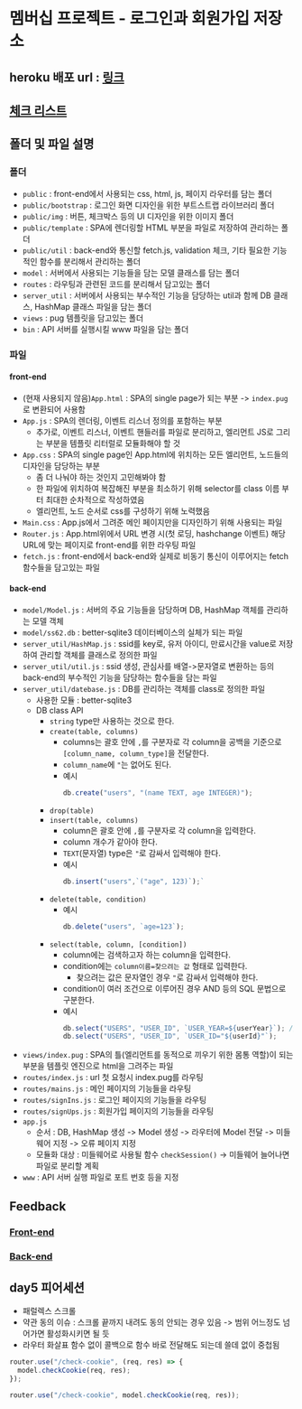 # 멤버십 프로젝트 - 로그인과 회원가입 저장소

## heroku 배포 url : [링크](https://boostcamp-leecoders.herokuapp.com)

## [체크 리스트](https://www.notion.so/leecoders/bda6dbe167824582924e9d5ea97699f9?v=8207bf6120fd428198f2476583b2dde3)

## 폴더 및 파일 설명

### 폴더

- `public` : front-end에서 사용되는 css, html, js, 페이지 라우터를 담는 폴더
- `public/bootstrap` : 로그인 화면 디자인을 위한 부트스트랩 라이브러리 폴더
- `public/img` : 버튼, 체크박스 등의 UI 디자인을 위한 이미지 폴더
- `public/template` : SPA에 렌더링할 HTML 부분을 파일로 저장하여 관리하는 폴더
- `public/util` : back-end와 통신할 fetch.js, validation 체크, 기타 필요한 기능적인 함수를 분리해서 관리하는 폴더
- `model` : 서버에서 사용되는 기능들을 담는 모델 클래스를 담는 폴더
- `routes` : 라우팅과 관련된 코드를 분리해서 담고있는 폴더
- `server_util` : 서버에서 사용되는 부수적인 기능을 담당하는 util과 함께 DB 클래스, HashMap 클래스 파일을 담는 폴더
- `views` : pug 템플릿을 담고있는 폴더
- `bin` : API 서버를 실행시킬 www 파일을 담는 폴더

### 파일

#### front-end

- (현재 사용되지 않음)`App.html` : SPA의 single page가 되는 부분
  -> `index.pug`로 변환되어 사용함
- `App.js` : SPA의 렌더링, 이벤트 리스너 정의를 포함하는 부분
  - 추가로, 이벤트 리스너, 이벤트 핸들러를 파일로 분리하고, 엘리먼트 JS로 그리는 부분을 템플릿 리터럴로 모듈화해야 할 것
- `App.css` : SPA의 single page인 App.html에 위치하는 모든 엘리먼트, 노드들의 디자인을 담당하는 부분
  - 좀 더 나눠야 하는 것인지 고민해봐야 함
  - 한 파일에 위치하여 복잡해진 부분을 최소하기 위해 selector를 class 이름 부터 최대한 순차적으로 작성하였음
  - 엘리먼트, 노드 순서로 css를 구성하기 위해 노력했음
- `Main.css` : App.js에서 그려준 메인 페이지만을 디자인하기 위해 사용되는 파일
- `Router.js` : App.html위에서 URL 변경 시(첫 로딩, hashchange 이벤트) 해당 URL에 맞는 페이지로 front-end를 위한 라우팅 파일
- `fetch.js` : front-end에서 back-end와 실제로 비동기 통신이 이루어지는 fetch 함수들을 담고있는 파일

#### back-end

- `model/Model.js` : 서버의 주요 기능들을 담당하며 DB, HashMap 객체를 관리하는 모델 객체
- `model/ss62.db` : better-sqlite3 데이터베이스의 실체가 되는 파일
- `server_util/HashMap.js` : ssid를 key로, 유저 아이디, 만료시간을 value로 저장하여 관리할 객체를 클래스로 정의한 파일
- `server_util/util.js` : ssid 생성, 관심사를 배열->문자열로 변환하는 등의 back-end의 부수적인 기능을 담당하는 함수들을 담는 파일
- `server_util/datebase.js` : DB를 관리하는 객체를 class로 정의한 파일
  - 사용한 모듈 : better-sqlite3
  - DB class API
    - `string` type만 사용하는 것으로 한다.
    - `create(table, columns)`
      - columns는 괄호 안에 `,`를 구분자로 각 column을 공백을 기준으로 `[column_name, column_type]`을 전달한다.
      - `column_name`에 `"`는 없어도 된다.
      - 예시
        ```javascript
        db.create("users", "(name TEXT, age INTEGER)");
        ```
    - `drop(table)`
    - `insert(table, columns)`
      - column은 괄호 안에 `,`를 구분자로 각 column을 입력한다.
      - column 개수가 같아야 한다.
      - `TEXT`(문자열) type은 `"`로 감싸서 입력해야 한다.
      - 예시
        ```javascript
        db.insert("users",`("age", 123)`);`
        ```
    - `delete(table, condition)`
      - 예시
        ```javascript
        db.delete("users", `age=123`);
        ```
    - `select(table, column, [condition])`
      - column에는 검색하고자 하는 column을 입력한다.
      - condition에는 `column이름=찾으려는 값` 형태로 입력한다.
        - 찾으려는 값은 문자열인 경우 `"`로 감싸서 입력해야 한다.
      - condition이 여러 조건으로 이루어진 경우 AND 등의 SQL 문법으로 구분한다.
      - 예시
        ```javascript
        db.select("USERS", "USER_ID", `USER_YEAR=${userYear}`); // 숫자의 경우 `"`로 감싸지 않아도 되지만 이 API에서는 TEXT 타입만 사용하므로 숫자는 사용되지 않는 것으로 한다.
        db.select("USERS", "USER_ID", `USER_ID="${userId}"`);
        ```
- `views/index.pug` : SPA의 틀(엘리먼트를 동적으로 끼우기 위한 몸통 역할)이 되는 부분을 템플릿 엔진으로 html을 그려주는 파일
- `routes/index.js` : url 첫 요청시 index.pug를 라우팅
- `routes/mains.js` : 메인 페이지의 기능들을 라우팅
- `routes/signIns.js` : 로그인 페이지의 기능들을 라우팅
- `routes/signUps.js` : 회원가입 페이지의 기능들을 라우팅
- `app.js`
  - 순서 : DB, HashMap 생성 -> Model 생성 -> 라우터에 Model 전달 -> 미들웨어 지정 -> 오류 페이지 지정
  - 모듈화 대상 : 미들웨어로 사용될 함수 `checkSession()` -> 미들웨어 늘어나면 파일로 분리할 계획
- `www` : API 서버 실행 파일로 포트 번호 등을 지정

## Feedback

### [Front-end](./fe_feedback.md)

### [Back-end](./be_feedback.md)

## day5 피어세션

- 패럴렉스 스크롤
- 약관 동의 이슈 : 스크롤 끝까지 내려도 동의 안되는 경우 있음 -> 범위 어느정도 넘어가면 활성화시키면 될 듯
- 라우터 화살표 함수 없이 콜백으로 함수 바로 전달해도 되는데 쓸데 없이 중첩됨

```javascript
router.use("/check-cookie", (req, res) => {
  model.checkCookie(req, res);
});
```

```javascript
router.use("/check-cookie", model.checkCookie(req, res));
```
